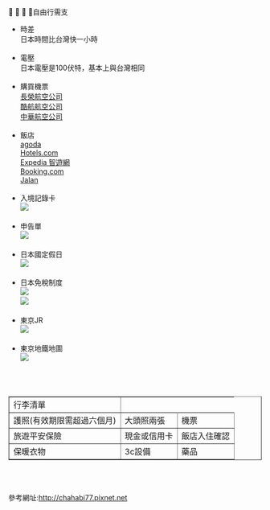 ﻿ <html>
<head>
<title>東京自由行</title> 
</head>
<body>自由行需支
<UL>
<LI>時差<br>
日本時間比台灣快一小時<br><br>
<LI>電壓<br>
日本電壓是100伏特，基本上與台灣相同<br><br>
 <LI>購買機票<br>
<a href="https://www.evaair.com/zh-tw/index.html">長榮航空公司</a><br>
<a href="http://www.flyscoot.com/zhtw/">酷航航空公司</a><br>
 <a href="https://www.china-airlines.com/tw/zh/">中華航空公司</a><br><br>
<LI>飯店<br>
 <a href="http://goo.gl/QL2PRX">agoda</a><br>
 <a href="http://bit.ly/25pSPFC">Hotels.com</a><br>
 <a href="http://goo.gl/DPfLXo">Expedia 智遊網</a><br>
 <a href="http://bit.ly/25pUKtQ">Booking.com</a><br>
 <a href="http://www.jalan.net/">Jalan</a><br><br>
<LI>入境記錄卡<br>
 <img src="https://pic.pimg.tw/chahabi77/1459440203-2996791513_l.jpg?v=1459440204"></a><br><br>
<li>申告單<br>
<img src="https://pic.pimg.tw/chahabi77/1443432697-1922872476.jpg"></a><br><br>

<LI>日本國定假日<br>
<img src="https://pic.pimg.tw/chahabi77/1442745421-968379610_l.jpg?v=1442745422"></a><br><br>

<LI>日本免稅制度<br>
<img src="https://pic.pimg.tw/chahabi77/1462283133-2415489148.jpg?v=1462283162"></a><br>
<img src="https://pic.pimg.tw/chahabi77/1462283139-755899946_l.gif?v=1462283163"></a><br>


<br>
 <LI>東京JR<br>
<img src="http://d10pyp7ylo9bub.cloudfront.net/2017/02/JR1dayticket_map_01.png" ></a><br><br>
 <LI>東京地鐵地圖<br>
<img src="http://simg314.magcasa.com/content_images/2014/07/19/19873/1405700134_51.jpg" ></a><br><br>

</UL>

<table border="1">
　<tr>
　<td >行李清單</td>
　</tr>
　<tr>
　<td>護照(有效期限需超過六個月)</td>
　<td>大頭照兩張</td>
  <td>機票</td>
  <tr>
  <td>旅遊平安保險</td>
  <td>現金或信用卡</td>
  <td>飯店入住確認</td>
  </tr>
<tr>
<td>保暖衣物</td>
<td>3c設備</td>
<td>藥品</td>
</tr>
　</tr>
</table><br><br>

參考網址:http://chahabi77.pixnet.net
</body>
</html>